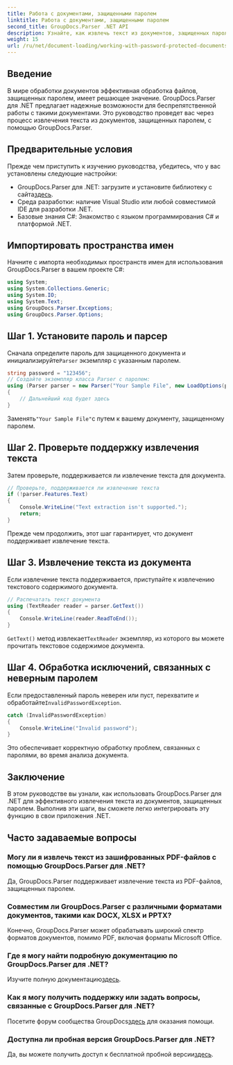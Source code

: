 ```yaml
---
title: Работа с документами, защищенными паролем
linktitle: Работа с документами, защищенными паролем
second_title: GroupDocs.Parser .NET API
description: Узнайте, как извлечь текст из документов, защищенных паролем, с помощью GroupDocs.Parser для .NET. Расширьте свои возможности обработки документов.
weight: 15
url: /ru/net/document-loading/working-with-password-protected-documents/
---
```

## Введение
В мире обработки документов эффективная обработка файлов, защищенных паролем, имеет решающее значение. GroupDocs.Parser для .NET предлагает надежные возможности для беспрепятственной работы с такими документами. Это руководство проведет вас через процесс извлечения текста из документов, защищенных паролем, с помощью GroupDocs.Parser.
## Предварительные условия
Прежде чем приступить к изучению руководства, убедитесь, что у вас установлены следующие настройки:
-  GroupDocs.Parser для .NET: загрузите и установите библиотеку с сайта[здесь](https://releases.groupdocs.com/parser/net/).
- Среда разработки: наличие Visual Studio или любой совместимой IDE для разработки .NET.
- Базовые знания C#: Знакомство с языком программирования C# и платформой .NET.

## Импортировать пространства имен
Начните с импорта необходимых пространств имен для использования GroupDocs.Parser в вашем проекте C#:
```csharp
using System;
using System.Collections.Generic;
using System.IO;
using System.Text;
using GroupDocs.Parser.Exceptions;
using GroupDocs.Parser.Options;
```

## Шаг 1. Установите пароль и парсер
 Сначала определите пароль для защищенного документа и инициализируйте`Parser` экземпляр с указанным паролем.
```csharp
string password = "123456";
// Создайте экземпляр класса Parser с паролем:
using (Parser parser = new Parser("Your Sample File", new LoadOptions(password)))
{
    // Дальнейший код будет здесь
}
```
 Заменять`"Your Sample File"`с путем к вашему документу, защищенному паролем.
## Шаг 2. Проверьте поддержку извлечения текста
Затем проверьте, поддерживается ли извлечение текста для документа.
```csharp
// Проверьте, поддерживается ли извлечение текста
if (!parser.Features.Text)
{
    Console.WriteLine("Text extraction isn't supported.");
    return;
}
```
Прежде чем продолжить, этот шаг гарантирует, что документ поддерживает извлечение текста.
## Шаг 3. Извлечение текста из документа
Если извлечение текста поддерживается, приступайте к извлечению текстового содержимого документа.
```csharp
// Распечатать текст документа
using (TextReader reader = parser.GetText())
{
    Console.WriteLine(reader.ReadToEnd());
}
```
`GetText()` метод извлекает`TextReader` экземпляр, из которого вы можете прочитать текстовое содержимое документа.
## Шаг 4. Обработка исключений, связанных с неверным паролем
 Если предоставленный пароль неверен или пуст, перехватите и обработайте`InvalidPasswordException`.
```csharp
catch (InvalidPasswordException)
{
    Console.WriteLine("Invalid password");
}
```
Это обеспечивает корректную обработку проблем, связанных с паролями, во время анализа документа.

## Заключение
В этом руководстве вы узнали, как использовать GroupDocs.Parser для .NET для эффективного извлечения текста из документов, защищенных паролем. Выполнив эти шаги, вы сможете легко интегрировать эту функцию в свои приложения .NET.

## Часто задаваемые вопросы
### Могу ли я извлечь текст из зашифрованных PDF-файлов с помощью GroupDocs.Parser для .NET?
Да, GroupDocs.Parser поддерживает извлечение текста из PDF-файлов, защищенных паролем.
### Совместим ли GroupDocs.Parser с различными форматами документов, такими как DOCX, XLSX и PPTX?
Конечно, GroupDocs.Parser может обрабатывать широкий спектр форматов документов, помимо PDF, включая форматы Microsoft Office.
### Где я могу найти подробную документацию по GroupDocs.Parser для .NET?
 Изучите полную документацию[здесь](https://tutorials.groupdocs.com/parser/net/).
### Как я могу получить поддержку или задать вопросы, связанные с GroupDocs.Parser для .NET?
 Посетите форум сообщества GroupDocs[здесь](https://forum.groupdocs.com/c/parser/17) для оказания помощи.
### Доступна ли пробная версия GroupDocs.Parser для .NET?
 Да, вы можете получить доступ к бесплатной пробной версии[здесь](https://releases.groupdocs.com/).